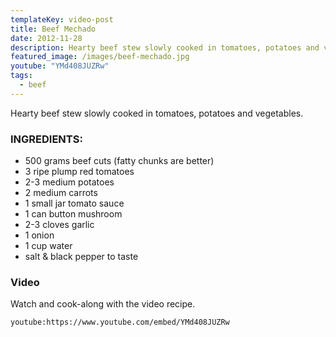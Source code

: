 ```yaml
---
templateKey: video-post
title: Beef Mechado
date: 2012-11-28
description: Hearty beef stew slowly cooked in tomatoes, potatoes and vegetables
featured_image: /images/beef-mechado.jpg
youtube: "YMd408JUZRw"
tags:
  - beef
---
```


Hearty beef stew slowly cooked in tomatoes, potatoes and vegetables.

### INGREDIENTS:

- 500 grams beef cuts (fatty chunks are better)
- 3 ripe plump red tomatoes
- 2-3 medium potatoes
- 2 medium carrots
- 1 small jar tomato sauce
- 1 can button mushroom
- 2-3 cloves garlic
- 1 onion
- 1 cup water
- salt & black pepper to taste

### Video
Watch and cook-along with the video recipe.

`youtube:https://www.youtube.com/embed/YMd408JUZRw`